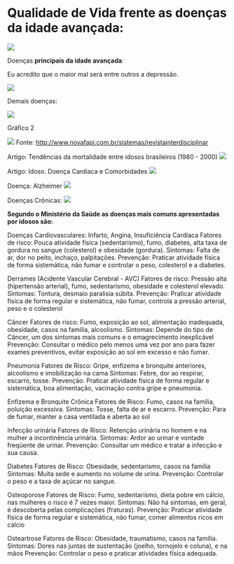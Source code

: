 # Qualidade de Vida frente as doenças da idade avançada:

![](http://www.cmm.am.gov.br/wp-content/uploads/2014/04/CMM-AUDIENCIA-PUBLICA_ROBERVALDO-ROCHA1.jpg)

Doenças **principais da idade avançada**:

Eu acredito que o maior mal será entre outros a depressão.

![](http://portalamigodoidoso.com.br/wp-content/uploads/2012/07/causa-da-depress%C3%A3o-depois-dos-60-portal-amigo-do-idoso.gif)

Demais doenças:

![](http://blog.newtonpaiva.br/pos/wp-content/uploads/2012/11/E6-FARM-30-GRAFICO-1.jpg)

Gráfico 2

![](http://www.novafapi.com.br/sistemas/revistainterdisciplinar/v4n4/imagens/13c.png)
Fonte: http://www.novafapi.com.br/sistemas/revistainterdisciplinar

Artigo: Tendências da mortalidade entre idosos brasileiros (1980 - 2000)
![](http://scielo.iec.pa.gov.br/img/revistas/ess/v13n4/4a04t6.gif)

Artigo: Idoso. Doença Cardíaca e Comorbidades
![](http://www.scielo.br/img/fbpe/abc/v79n6/13766q1.gif)

Doença: Alzheimer
![](http://imgs.jusbrasil.com/publications/noticias/images/mal-de-alzheimer1-jpg.jpg)


Doenças Crônicas:
![](http://image.slidesharecdn.com/planodeatenoaoidoso-140721070023-phpapp02/95/plano-de-ateno-ao-idoso-8-638.jpg?cb=1405926045)

**Segundo o Ministério da Saúde as doenças mais comuns apresentadas por idosos são:**

Doenças Cardiovasculares: Infarto, Angina, Insuficiência Cardíaca
Fatores de risco: Pouca atividade física (sedentarismo), fumo, diabetes, alta taxa de gordura no sangue (colesterol) e obesidade (gordura). 
Sintomas: Falta de ar, dor no peito, inchaço, palpitações.
Prevenção: Praticar atividade física de forma sistemática, não fumar e controlar o peso, colesterol e a diabetes.

Derrames (Acidente Vascular Cerebral - AVC) 
Fatores de risco: Pressão alta (hipertensão arterial), fumo, sedentarismo, obesidade e colesterol elevado.
Sintomas: Tontura, desmaio paralisia súbita.
Prevenção: Praticar atividade física de forma regular e sistemática, não fumar, controla a pressão arterial, peso e o colesterol

Câncer
Fatores de risco: Fumo, exposição ao sol, alimentação inadequada, obesidade, casos na família, alcoolismo.
Sintomas: Depende do tipo de Câncer, um dos sintomas mais comuns e o emagrecimento inexplicável
Prevenção: Consultar o médico pelo menos uma vez por ano para fazer exames preventivos, evitar exposição ao sol em excesso e não fumar.

Pneumonia
Fatores de Risco: Gripe, enfizema e bronquite anteriores, alcoolismo e imobilização na cama
Sintomas: Febre, dor ao respirar, escarro, tosse.
Prevenção: Praticar atividade física de forma regular e sistemática,  boa alimentação, vacinação contra gripe e pneumonia.  

Enfizema e Bronquite Crônica
Fatores de Risco: Fumo, casos na família, poluição excessiva.
Sintomas: Tosse, falta de ar e escarro.
Prevenção: Para de fumar, manter a casa ventilada e aberta ao sol

Infecção urinária
Fatores de Risco: Retenção urinária no homem e na mulher a incontinência urinária.
Sintomas: Ardor ao urinar e vontade freqüente de urinar.
Prevenção: Consultar um médico e tratar a infecção e sua causa.

Diabetes
Fatores de Risco: Obesidade, sedentarismo, casos na família
Sintomas: Muita sede e aumento no volume de urina.
Prevenção: Controlar o peso e a taxa de açúcar no sangue.

Osteoporose
Fatores de Risco: Fumo, sedentarismo, dieta pobre em cálcio, nas mulheres o risco é 7 vezes maior.
Sintomas: Não há sintomas, em geral, é descoberta pelas complicações (fraturas).
Prevenção: Praticar atividade física de forma regular e sistemática, não fumar, comer alimentos ricos em cálcio

Osteartrose
Fatores de Risco: Obesidade, traumatismo, casos na família.
Sintomas: Dores nas juntas de sustentação (joelho, tornojelo e coluna), e na mãos 
Prevenção: Controlar  o peso e praticar atividades física adequada. 
